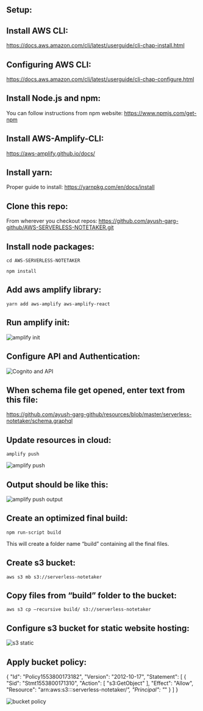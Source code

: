## Setup:

## Install AWS CLI:
https://docs.aws.amazon.com/cli/latest/userguide/cli-chap-install.html

## Configuring AWS CLI:
https://docs.aws.amazon.com/cli/latest/userguide/cli-chap-configure.html

## Install Node.js and npm:
You can follow instructions from npm website: https://www.npmjs.com/get-npm

## Install AWS-Amplify-CLI:
https://aws-amplify.github.io/docs/

## Install yarn:
Proper guide to install: https://yarnpkg.com/en/docs/install

## Clone this repo:
From wherever you checkout repos: https://github.com/ayush-garg-github/AWS-SERVERLESS-NOTETAKER.git

## Install node packages:
`cd AWS-SERVERLESS-NOTETAKER`

`npm install`

## Add aws amplify library:
`yarn add aws-amplify aws-amplify-react`

## Run amplify init:
![amplify init](https://github.com/ayush-garg-github/resources/blob/master/serverless-notetaker/1.png)
 

## Configure API and Authentication:
![Cognito and API](https://github.com/ayush-garg-github/resources/blob/master/serverless-notetaker/2.png)

## When schema file get opened, enter text from this file:
https://github.com/ayush-garg-github/resources/blob/master/serverless-notetaker/schema.graphql

## Update resources in cloud:
`amplify push`

![amplify push](https://github.com/ayush-garg-github/resources/blob/master/serverless-notetaker/3.png)

## Output should be like this:
![amplify push output](https://github.com/ayush-garg-github/resources/blob/master/serverless-notetaker/4.png) 

## Create an optimized final build:
`npm run-script build`

This will create a folder name “build” containing all the final files.

## Create s3 bucket:
`aws s3 mb s3://serverless-notetaker`

## Copy files from “build” folder to the bucket:
`aws s3 cp –recursive build/ s3://serverless-notetaker`

## Configure s3 bucket for static website hosting:
![s3 static](https://github.com/ayush-garg-github/resources/blob/master/serverless-notetaker/5.png)
 
## Apply bucket policy:

{
    "Id": "Policy1553800173182",
    "Version": "2012-10-17",
    "Statement": [
        {
            "Sid": "Stmt1553800171310",
            "Action": [
                "s3:GetObject"
            ],
            "Effect": "Allow",
            "Resource": "arn:aws:s3:::serverless-notetaker/*",
            "Principal": "*"
        }
    ]
}

![bucket policy](https://github.com/ayush-garg-github/resources/blob/master/serverless-notetaker/6.png)
